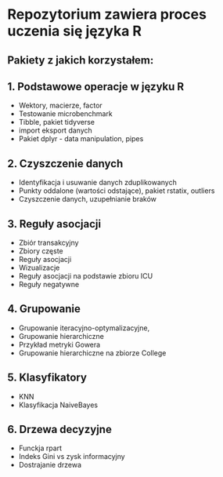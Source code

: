 # Repozytorium zawiera proces uczenia się języka R
## Pakiety z jakich korzystałem:


## 1. Podstawowe operacje w języku R
* Wektory, macierze, factor
* Testowanie microbenchmark
* Tibble, pakiet tidyverse
* import eksport danych
* Pakiet dplyr - data manipulation, pipes

## 2. Czyszczenie danych
* Identyfikacja i usuwanie danych zduplikowanych
* Punkty oddalone (wartości odstające), pakiet rstatix, outliers
* Czyszczenie danych, uzupełnianie braków

## 3. Reguły asocjacji
* Zbiór transakcyjny
* Zbiory częste 
* Reguły asocjacji
* Wizualizacje
* Reguły asocjacji na podstawie zbioru ICU
* Reguły negatywne

## 4. Grupowanie
* Grupowanie iteracyjno-optymalizacyjne, 
* Grupowanie hierarchiczne
* Przykład metryki Gowera
* Grupowanie hierarchiczne na zbiorze College

## 5. Klasyfikatory
* KNN
* Klasyfikacja NaiveBayes

## 6. Drzewa decyzyjne
* Funckja rpart
* Indeks Gini vs zysk informacyjny
* Dostrajanie drzewa
